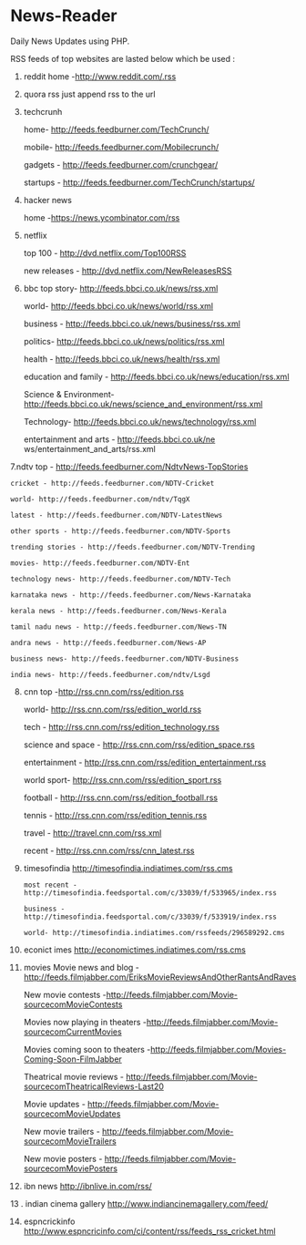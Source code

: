 # News-Reader
Daily News Updates using PHP.

RSS feeds of top websites are lasted below which be used : 

1. reddit
	home -http://www.reddit.com/.rss

2. quora rss just append rss to the url

3. techcrunh

	home- http://feeds.feedburner.com/TechCrunch/

	mobile- http://feeds.feedburner.com/Mobilecrunch/
	
	gadgets - http://feeds.feedburner.com/crunchgear/
	
	startups - http://feeds.feedburner.com/TechCrunch/startups/
	

4. hacker news

	home -https://news.ycombinator.com/rss
5. netflix

	top 100 - http://dvd.netflix.com/Top100RSS
	
	new releases - http://dvd.netflix.com/NewReleasesRSS

6. bbc
 	top story- http://feeds.bbci.co.uk/news/rss.xml

 	world- http://feeds.bbci.co.uk/news/world/rss.xml
 	
 	business - http://feeds.bbci.co.uk/news/business/rss.xml
 	
 	politics- http://feeds.bbci.co.uk/news/politics/rss.xml
 	
 	health - http://feeds.bbci.co.uk/news/health/rss.xml
 	
 	education and family - http://feeds.bbci.co.uk/news/education/rss.xml
 	
 	Science & Environment- http://feeds.bbci.co.uk/news/science_and_environment/rss.xml
 	
 	Technology- http://feeds.bbci.co.uk/news/technology/rss.xml
 	
 	entertainment and arts - http://feeds.bbci.co.uk/ne ws/entertainment_and_arts/rss.xml
 	

 7.ndtv
 	top - http://feeds.feedburner.com/NdtvNews-TopStories
 	
 	cricket - http://feeds.feedburner.com/NDTV-Cricket
 	
 	world- http://feeds.feedburner.com/ndtv/TqgX
 	
 	latest - http://feeds.feedburner.com/NDTV-LatestNews
 	
 	other sports - http://feeds.feedburner.com/NDTV-Sports
 	
 	trending stories - http://feeds.feedburner.com/NDTV-Trending
 	
 	movies- http://feeds.feedburner.com/NDTV-Ent
 	
 	technology news- http://feeds.feedburner.com/NDTV-Tech
 	
 	karnataka news - http://feeds.feedburner.com/News-Karnataka
 	
 	kerala news - http://feeds.feedburner.com/News-Kerala
 	
 	tamil nadu news - http://feeds.feedburner.com/News-TN
 	
 	andra news - http://feeds.feedburner.com/News-AP
 	
 	business news- http://feeds.feedburner.com/NDTV-Business
 	
 	india news- http://feeds.feedburner.com/ndtv/Lsgd


 8. cnn
 	top -http://rss.cnn.com/rss/edition.rss

 	world- http://rss.cnn.com/rss/edition_world.rss
 	
 	tech - http://rss.cnn.com/rss/edition_technology.rss
 	
 	science and space - http://rss.cnn.com/rss/edition_space.rss
 	
 	entertainment - http://rss.cnn.com/rss/edition_entertainment.rss
 	
 	world sport- http://rss.cnn.com/rss/edition_sport.rss
 	
 	football - http://rss.cnn.com/rss/edition_football.rss
 	
 	tennis - http://rss.cnn.com/rss/edition_tennis.rss
 	
 	travel - http://travel.cnn.com/rss.xml
 	
 	recent - http://rss.cnn.com/rss/cnn_latest.rss

 9. timesofindia 
	 	http://timesofindia.indiatimes.com/rss.cms

	 	most recent - http://timesofindia.feedsportal.com/c/33039/f/533965/index.rss
	 	
	 	business - http://timesofindia.feedsportal.com/c/33039/f/533919/index.rss
	 	
	 	world- http://timesofindia.indiatimes.com/rssfeeds/296589292.cms
 	
 10. econict imes 
	http://economictimes.indiatimes.com/rss.cms

 11.  movies
		Movie news and blog -http://feeds.filmjabber.com/EriksMovieReviewsAndOtherRantsAndRaves
		
		New movie contests -http://feeds.filmjabber.com/Movie-sourcecomMovieContests
		
		Movies now playing in theaters -http://feeds.filmjabber.com/Movie-sourcecomCurrentMovies
		
		Movies coming soon to theaters -http://feeds.filmjabber.com/Movies-Coming-Soon-FilmJabber
		
		Theatrical movie reviews - http://feeds.filmjabber.com/Movie-sourcecomTheatricalReviews-Last20

		Movie updates - http://feeds.filmjabber.com/Movie-sourcecomMovieUpdates
		
		New movie trailers - http://feeds.filmjabber.com/Movie-sourcecomMovieTrailers
		
		New movie posters - http://feeds.filmjabber.com/Movie-sourcecomMoviePosters

 12. ibn news
 		http://ibnlive.in.com/rss/

 13 . indian cinema  gallery 
		http://www.indiancinemagallery.com/feed/

 14. espncrickinfo
		http://www.espncricinfo.com/ci/content/rss/feeds_rss_cricket.html

